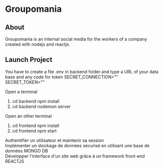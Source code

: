 # Groupomania

## About
Groupomania is an internal social media for the workers of a company created with nodejs and reactjs.


## Launch Project
You have to create a file .env in backend folder and type a URL of your data base and any code for token
SECRET_CONNECTION=""  
SECRET_TOKEN="" 


Open a terminal
1. cd backend npm install
2. cd backend nodemon server 

Open an other terminal
1. cd frontend npm install
2. cd frontend npm start

Authentifier un utilisateur et maintenir sa session<br>
Implémenter un stockage de données sécurisé en utilisant une base de données MONGO DB
<br>
Développer l'interface d'un site web grâce à un framework front-end REACTJS

